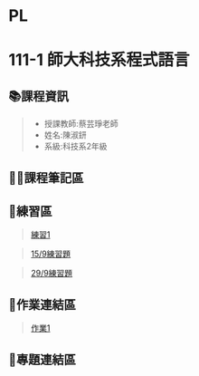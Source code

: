 # PL
# 111-1 師大科技系程式語言
## 📚課程資訊
> * 授課教師:蔡芸琤老師
> * 姓名:陳淑鈃
> * 系級:科技系2年級
## 🙋‍♀️課程筆記區


## 📝練習區
>[練習1](http://localhost:8888/notebooks/Desktop/PL/Python_01.ipynb)


>[15/9練習題](http://localhost:8888/notebooks/Desktop/PL/15.9exercise1.ipynb)


>[29/9練習題](http://localhost:8888/notebooks/Desktop/PL/29.9%20exercise.ipynb)



## 📔作業連結區
>[作業1](https://github.com/sccsk/PL/blob/main/HW1.ipynb)



## 🤯專題連結區
